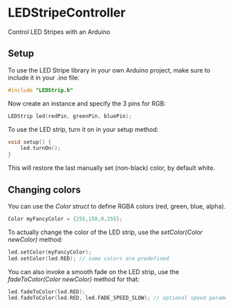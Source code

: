 # LEDStripeController
Control LED Stripes with an Arduino

Setup
-----
To use the LED Stripe library in your own Arduino project, make sure to include it in your .ino file:
```c++
#include "LEDStrip.h"
```

Now create an instance and specify the 3 pins for RGB:
```c++
LEDStrip led(redPin, greenPin, bluePin);
```

To use the LED strip, turn it on in your setup method:
```c++
void setup() {
	led.turnOn();
}
```
This will restore the last manually set (non-black) color, by default white.

Changing colors
-----
You can use the *Color struct* to define RGBA colors (red, green, blue, alpha).
```c++
Color myFancyColor = {255,150,0,255};
```

To actually change the color of the LED strip, use the *setColor(Color newColor)* method:
```c++
led.setColor(myFancyColor);
led.setColor(led.RED); // some colors are predefined
```

You can also invoke a smooth fade on the LED strip, use the *fadeToColor(Color newColor)* method for that:
```c++
led.fadeToColor(led.RED);
led.fadeToColor(led.RED, led.FADE_SPEED_SLOW); // optional speed parameter
```

